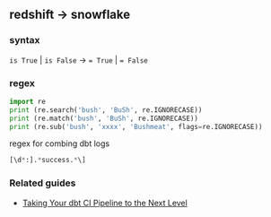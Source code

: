 ## redshift -> snowflake
### syntax
`is True` | `is False` -> `= True` | `= False`

### regex
```python
import re
print (re.search('bush', 'BuSh', re.IGNORECASE))
print (re.match('bush', 'BuSh', re.IGNORECASE))
print (re.sub('bush', 'xxxx', 'Bushmeat', flags=re.IGNORECASE))
```
regex for combing dbt logs
```python
[\d*:].*success.*\]
```

### Related guides
- [Taking Your dbt CI Pipeline to the Next Level][1]

[1]: https://www.datafold.com/blog/taking-your-dbt-ci-pipeline-to-the-next-level

